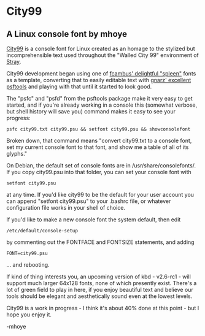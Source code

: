 # City99 

## A Linux console font by mhoye

[City99](https://github.com/mhoye/city99) is a console font for Linux 
created as an homage to the stylized but incomprehensible text used
throughout the "Walled City 99" environment of [Stray](https://stray.game).

City99 development began using one of [fcambus' delightful "spleen"](https://github.com/fcambus/spleen)
fonts as a template, converting that to easily editable text with [gnarz' excellent psftools](https://codeberg.org/gnarz/psftools) and playing with that until it started to look good.

The "psfc" and "psfd" from the psftools package make it very easy
to get started, and if you're already working in a console this
(somewhat verbose, but shell history will save you) command makes
it easy to see your progress: 

    psfc city99.txt city99.psu && setfont city99.psu && showconsolefont

Broken down, that command means "convert city99.txt to a console font, 
set my current console font to that font, and show me a table of all
of its glyphs."

On Debian, the default set of console fonts are in /usr/share/consolefonts/.
If you copy city99.psu into that folder, you can set your console font
with 

    setfont city99.psu 

at any time. If you'd like city99 to be the default for your user account
you can append "setfont city99.psu" to your .bashrc file, or whatever 
configuration file works in your shell of choice. 

If you'd like to make a new console font the system default, then edit
 
    /etc/default/console-setup

by commenting out the FONTFACE and FONTSIZE statements, and adding 

    FONT=city99.psu

... and rebooting.

If kind of thing interests you, an upcoming version of kbd - v2.6-rc1 - 
will support much larger 64x128 fonts, none of which presently exist.
There's a lot of green field to play in here, if you enjoy beautiful text
and believe our tools should be elegant and aesthetically sound even at
the lowest levels.

City99 is a work in progress - I think it's about 40% done at this point - but 
I hope you enjoy it.

-mhoye
